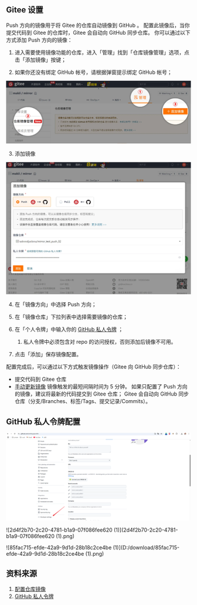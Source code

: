 ##  Gitee 设置

Push 方向的镜像用于将 Gitee 的仓库自动镜像到 GitHub 。
配置此镜像后，当你提交代码到 Gitee 的仓库时，Gitee 会自动向 GitHub 同步仓库。
你可以通过以下方式添加 Push 方向的镜像：

1. 进入需要使用镜像功能的仓库，进入「管理」找到「仓库镜像管理」选项，点击「添加镜像」按键；

2. 如果你还没有绑定 GitHub 帐号，请根据弹窗提示绑定 GitHub 帐号；

  ![设置镜像_一](设置镜像_一.PNG)

3. 添加镜像

  ![image-20250314095912329](image-20250314095912329.png)

  4. 在「镜像方向」中选择 Push 方向；

  5. 在「镜像仓库」下拉列表中选择需要镜像的仓库；

  3. 在「个人令牌」中输入你的 [GitHub 私人令牌](https://gitee.com/help/articles/4336#%E5%A6%82%E4%BD%95%E7%94%B3%E8%AF%B7-github-%E7%A7%81%E4%BA%BA%E4%BB%A4%E7%89%8C) ；
        1. 私人令牌中必须包含对 repo 的访问授权，否则添加后镜像不可用。
      
  4. 点击「添加」保存镜像配置。

配置完成后，可以通过以下方式触发镜像操作（Gitee 向 GitHub 同步仓库）：
- 提交代码到 Gitee 仓库
- [手动更新镜像](https://gitee.com/help/articles/4336#%E6%89%8B%E5%8A%A8%E6%9B%B4%E6%96%B0)
镜像触发的最短间隔时间为 5 分钟。
如果只配置了 Push 方向的镜像，建议将最新的代码提交到 Gitee 仓库；
Gitee 会自动向 GitHub 同步仓库（分支/Branches、标签/Tags、提交记录/Commits）。



## GitHub 私人令牌配置



![2d4f2b70-2c20-4781-b1a9-07f086fee620](2d4f2b70-2c20-4781-b1a9-07f086fee620.png)

![2d4f2b70-2c20-4781-b1a9-07f086fee620 (1)](2d4f2b70-2c20-4781-b1a9-07f086fee620 (1).png)

![85fac715-efde-42a9-9d1d-28b18c2ce4be (1)](D:/download/85fac715-efde-42a9-9d1d-28b18c2ce4be (1).png)

## 资料来源

1. [配置仓库镜像](https://gitee.com/help/articles/4336#article-header2)
2. [GitHub 私人令牌](https://gitee.com/help/articles/4336#article-header10)

